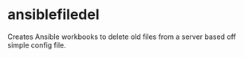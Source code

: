 # ansiblefiledel
Creates Ansible workbooks to delete old files from a server based off simple config file.

